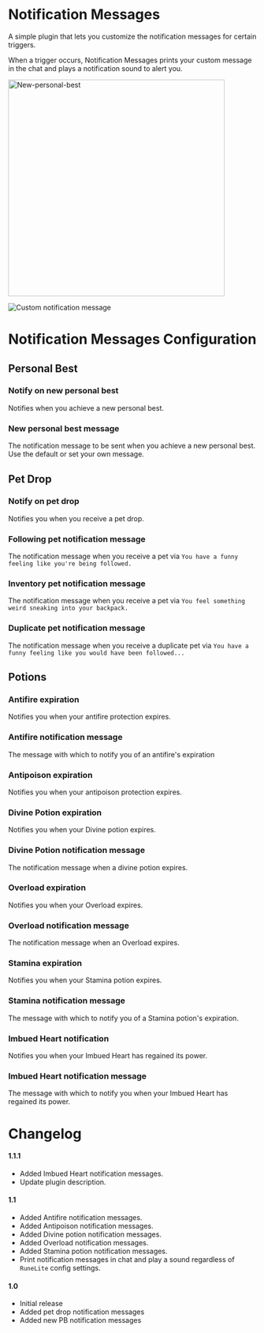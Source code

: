 # Notification Messages
A simple plugin that lets you customize the notification messages for certain triggers.

When a trigger occurs, Notification Messages prints your custom message in the chat and plays a notification sound to alert you.

<img width="439" alt="New-personal-best" src="https://user-images.githubusercontent.com/54762282/84571887-51dd1680-ad64-11ea-9d8a-6b176dc14323.png">
<br>

![Custom notification message](https://user-images.githubusercontent.com/54762282/85214888-3e6f1400-b33f-11ea-8464-ac9a1e6d1ed8.png)



# Notification Messages Configuration

## Personal Best

### Notify on new personal best
Notifies when you achieve a new personal best.

### New personal best message
The notification message to be sent when you achieve a new personal best. Use the default or set your own message.

## Pet Drop

### Notify on pet drop
Notifies you when you receive a pet drop.

### Following pet notification message
The notification message when you receive a pet via `You have a funny feeling like you're being followed.`

### Inventory pet notification message
The notification message when you receive a pet via `You feel something weird sneaking into your backpack.`

### Duplicate pet notification message
The notification message when you receive a duplicate pet via `You have a funny feeling like you would have been followed...`

## Potions

### Antifire expiration
Notifies you when your antifire protection expires.

### Antifire notification message
The message with which to notify you of an antifire's expiration

### Antipoison expiration
Notifies you when your antipoison protection expires.

### Divine Potion expiration
Notifies you when your Divine potion expires.

### Divine Potion notification message
The notification message when a divine potion expires.

### Overload expiration
Notifies you when your Overload expires.

### Overload notification message
The notification message when an Overload expires.

### Stamina expiration
Notifies you when your Stamina potion expires.

### Stamina notification message
The message with which to notify you of a Stamina potion's expiration.

### Imbued Heart notification
Notifies you when your Imbued Heart has regained its power.

### Imbued Heart notification message
The message with which to notify you when your Imbued Heart has regained its power.

# Changelog
#### 1.1.1
* Added Imbued Heart notification messages.
* Update plugin description.

#### 1.1
* Added Antifire notification messages.
* Added Antipoison notification messages.
* Added Divine potion notification messages.
* Added Overload notification messages.
* Added Stamina potion notification messages.
* Print notification messages in chat and play a sound regardless of `RuneLite` config settings.

#### 1.0
* Initial release
* Added pet drop notification messages
* Added new PB notification messages